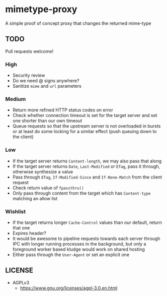 # mimetype-proxy

A simple proof of concept proxy that changes the returned mime-type

## TODO

Pull requests welcome!

### High

* Security review
* Do we need @ signs anywhere?
* Sanitize `mime` and `url` parameters

### Medium

* Return more refined HTTP status codes on error
* Check whether connection timeout is set for the target server and set one shorter than our own timeout
* Queue requests so that the upstream server is not overloaded in bursts or at least do some locking for a similar effect (push queuing down to the client)

### Low

* If the target server returns `Content-length`, we may also pass that along
* If the target server returns `Date`, `Last-Modified` or `ETag`, pass it through, otherwise synthesize a value
* Pass through `ETag`, `If-Modified-Since` and `If-None-Match` from the client request
* Check return value of `fpassthru()`
* Only pass through content from the target which has `Content-type` matching an allow list

### Wishlist

* If the target returns longer `Cache-Control` values than our default, return that one
* Expires header?
* It would be awesome to pipeline requests towards each server through IPC with longer running processes in the background, but only a foreground worker based kludge would work on shared hosting
* Either pass through the `User-Agent` or set an explicit one

## LICENSE

* AGPLv3
  * https://www.gnu.org/licenses/agpl-3.0.en.html
